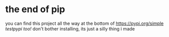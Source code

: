 # the end of pip
you can find this project all the way at the bottom of https://pypi.org/simple *testpypi too!*
don't bother installing, its just a silly thing i made
